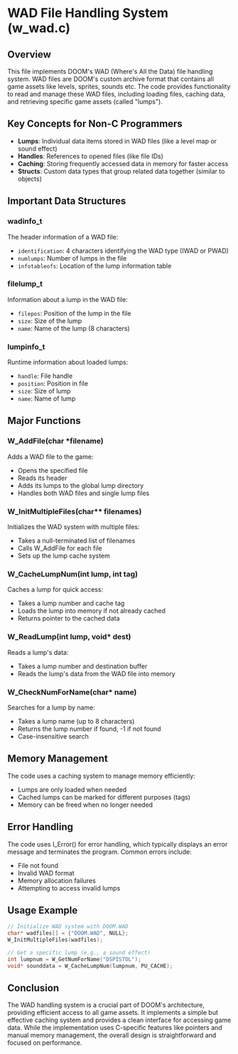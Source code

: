 # WAD File Handling System (w_wad.c)

## Overview
This file implements DOOM's WAD (Where's All the Data) file handling system. WAD files are DOOM's custom archive format that contains all game assets like levels, sprites, sounds etc. The code provides functionality to read and manage these WAD files, including loading files, caching data, and retrieving specific game assets (called "lumps").

## Key Concepts for Non-C Programmers
- **Lumps**: Individual data items stored in WAD files (like a level map or sound effect)
- **Handles**: References to opened files (like file IDs)
- **Caching**: Storing frequently accessed data in memory for faster access
- **Structs**: Custom data types that group related data together (similar to objects)

## Important Data Structures

### wadinfo_t
The header information of a WAD file:
- `identification`: 4 characters identifying the WAD type (IWAD or PWAD)
- `numlumps`: Number of lumps in the file
- `infotableofs`: Location of the lump information table

### filelump_t
Information about a lump in the WAD file:
- `filepos`: Position of the lump in the file
- `size`: Size of the lump
- `name`: Name of the lump (8 characters)

### lumpinfo_t
Runtime information about loaded lumps:
- `handle`: File handle
- `position`: Position in file
- `size`: Size of lump
- `name`: Name of lump

## Major Functions

### W_AddFile(char *filename)
Adds a WAD file to the game:
- Opens the specified file
- Reads its header
- Adds its lumps to the global lump directory
- Handles both WAD files and single lump files

### W_InitMultipleFiles(char** filenames)
Initializes the WAD system with multiple files:
- Takes a null-terminated list of filenames
- Calls W_AddFile for each file
- Sets up the lump cache system

### W_CacheLumpNum(int lump, int tag)
Caches a lump for quick access:
- Takes a lump number and cache tag
- Loads the lump into memory if not already cached
- Returns pointer to the cached data

### W_ReadLump(int lump, void* dest)
Reads a lump's data:
- Takes a lump number and destination buffer
- Reads the lump's data from the WAD file into memory

### W_CheckNumForName(char* name)
Searches for a lump by name:
- Takes a lump name (up to 8 characters)
- Returns the lump number if found, -1 if not found
- Case-insensitive search

## Memory Management
The code uses a caching system to manage memory efficiently:
- Lumps are only loaded when needed
- Cached lumps can be marked for different purposes (tags)
- Memory can be freed when no longer needed

## Error Handling
The code uses I_Error() for error handling, which typically displays an error message and terminates the program. Common errors include:
- File not found
- Invalid WAD format
- Memory allocation failures
- Attempting to access invalid lumps

## Usage Example
```c
// Initialize WAD system with DOOM.WAD
char* wadfiles[] = {"DOOM.WAD", NULL};
W_InitMultipleFiles(wadfiles);

// Get a specific lump (e.g., a sound effect)
int lumpnum = W_GetNumForName("DSPISTOL");
void* sounddata = W_CacheLumpNum(lumpnum, PU_CACHE);
```

## Conclusion
The WAD handling system is a crucial part of DOOM's architecture, providing efficient access to all game assets. It implements a simple but effective caching system and provides a clean interface for accessing game data. While the implementation uses C-specific features like pointers and manual memory management, the overall design is straightforward and focused on performance.

